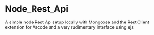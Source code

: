 # Node_Rest_Api
A simple node Rest Api setup locally with Mongoose and the Rest Client extension for Vscode and a very rudimentary interface using ejs
